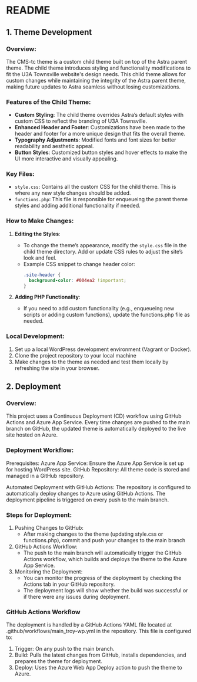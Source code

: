 # **README**

## 1. Theme Development

### Overview:
The CMS-tc theme is a custom child theme built on top of the Astra parent theme. The child theme introduces styling and functionality modifications to fit the U3A Townsville website's design needs. This child theme allows for custom changes while maintaining the integrity of the Astra parent theme, making future updates to Astra seamless without losing customizations.

### Features of the Child Theme:
- **Custom Styling**: The child theme overrides Astra’s default styles with custom CSS to reflect the branding of U3A Townsville.
- **Enhanced Header and Footer**: Customizations have been made to the header and footer for a more unique design that fits the overall theme.
- **Typography Adjustments**: Modified fonts and font sizes for better readability and aesthetic appeal.
- **Button Styles**: Customized button styles and hover effects to make the UI more interactive and visually appealing.

### Key Files:
- `style.css`: Contains all the custom CSS for the child theme. This is where any new style changes should be added.
- `functions.php`: This file is responsible for enqueueing the parent theme styles and adding additional functionality if needed.

### How to Make Changes:
1. **Editing the Styles**:
   - To change the theme’s appearance, modify the `style.css` file in the child theme directory. Add or update CSS rules to adjust the site’s look and feel.
   - Example CSS snippet to change header color:
     ```css
     .site-header {
       background-color: #004ea2 !important;
     }
     ```
   
2. **Adding PHP Functionality**:
   - If you need to add custom functionality (e.g., enqueueing new scripts or adding custom functions), update the functions.php file as needed.

### Local Development:
1. Set up a local WordPress development environment (Vagrant or Docker).
2. Clone the project repository to your local machine
3. Make changes to the theme as needed and test them locally by refreshing the site in your browser.


## 2. Deployment

### Overview:
This project uses a Continuous Deployment (CD) workflow using GitHub Actions and Azure App Service. Every time changes are pushed to the main branch on GitHub, the updated theme is automatically deployed to the live site hosted on Azure.

### Deployment Workflow:
Prerequisites:
Azure App Service: Ensure the Azure App Service is set up for hosting WordPress site.
GitHub Repository: All theme code is stored and managed in a GitHub repository.

Automated Deployment with GitHub Actions:
The repository is configured to automatically deploy changes to Azure using GitHub Actions. The deployment pipeline is triggered on every push to the main branch.

### Steps for Deployment:
1. Pushing Changes to GitHub:
	- After making changes to the theme (updating style.css or functions.php), commit and push your changes to the main branch
2. GitHub Actions Workflow:
	- The push to the main branch will automatically trigger the GitHub Actions workflow, which builds and deploys the theme to the Azure App Service.
3. Monitoring the Deployment:
	- You can monitor the progress of the deployment by checking the Actions tab in your GitHub repository.
	- The deployment logs will show whether the build was successful or if there were any issues during deployment.

### GitHub Actions Workflow
The deployment is handled by a GitHub Actions YAML file located at .github/workflows/main_troy-wp.yml in the repository. This file is configured to:
1. Trigger: On any push to the main branch.
2. Build: Pulls the latest changes from GitHub, installs dependencies, and prepares the theme for deployment.
3. Deploy: Uses the Azure Web App Deploy action to push the theme to Azure.
